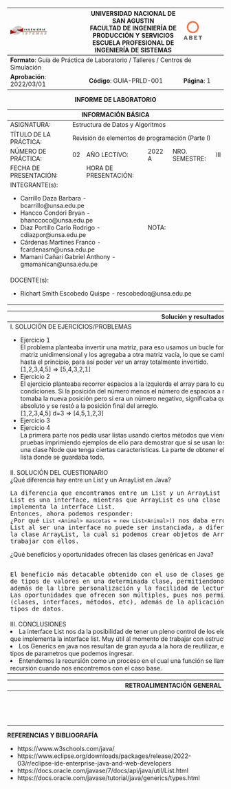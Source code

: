 <div align="center">
<table>
    <theader>
        <tr>
            <td><img src="https://github.com/rescobedoq/pw2/blob/main/epis.png?raw=true" alt="EPIS" style="width:50%; height:auto"/></td>
            <th>
                <span style="font-weight:bold;">UNIVERSIDAD NACIONAL DE SAN AGUSTIN</span><br />
                <span style="font-weight:bold;">FACULTAD DE INGENIERÍA DE PRODUCCIÓN Y SERVICIOS</span><br />
                <span style="font-weight:bold;">ESCUELA PROFESIONAL DE INGENIERÍA DE SISTEMAS</span>
            </th>
            <td><img src="https://github.com/rescobedoq/pw2/blob/main/abet.png?raw=true" alt="ABET" style="width:50%; height:auto"/></td>
        </tr>
    </theader>
    <tbody>
        <tr><td colspan="3"><span style="font-weight:bold;">Formato</span>: Guía de Práctica de Laboratorio / Talleres / Centros de Simulación</td></tr>
        <tr><td><span style="font-weight:bold;">Aprobación</span>:  2022/03/01</td><td><span style="font-weight:bold;">Código</span>: GUIA-PRLD-001</td><td><span style="font-weight:bold;">Página</span>: 1</td></tr>
    </tbody>
</table>
</div>

<div align="center">
<span style="font-weight:bold;">INFORME DE LABORATORIO</span><br />


<table>
<theader>
<tr><th colspan="6">INFORMACIÓN BÁSICA</th></tr>
</theader>
<tbody>
<tr><td>ASIGNATURA:</td><td colspan="5">Estructura de Datos y Algoritmos</td></tr>
<tr><td>TÍTULO DE LA PRÁCTICA:</td><td colspan="5">Revisión de elementos de programación (Parte I)</td></tr>
<tr>
<td>NÚMERO DE PRÁCTICA:</td><td>02</td><td>AÑO LECTIVO:</td><td>2022 A</td><td>NRO. SEMESTRE:</td><td>III</td>
</tr>
<tr>
<td>FECHA DE PRESENTACIÓN:</td><td></td><td>HORA DE PRESENTACIÓN:</td><td colspan="3"></td>
</tr>
<tr><td colspan="3">INTEGRANTE(s):
<ul>
<li>Carrillo Daza Barbara - bcarrillo@unsa.edu.pe</li>
<li>Hancco Condori Bryan - bhanccoco@unsa.edu.pe</li>
<li>Diaz Portillo Carlo Rodrigo - cdiazpor@unsa.edu.pe</li>
<li>Cárdenas Martines Franco - fcardenasm@unsa.edu.pe</li>
<li>Mamani Cañari Gabriel Anthony - gmamanican@unsa.edu.pe</li>
</ul>
</td>
<td>NOTA:</td><td colspan="2"></td>
</<tr>
<tr><td colspan="6">DOCENTE(s):
<ul>
<li>Richart Smith Escobedo Quispe - rescobedoq@unsa.edu.pe</li>
</ul>
</td>
</<tr>
</tbody>
</table>

<table>
<theader>
<tr><th>Solución y resultados</th></tr>
</theader>
<tbody>
<tr><td>I. SOLUCIÓN DE EJERCICIOS/PROBLEMAS<br>
  <ul>
    <li>Ejercicio 1</li>
        El problema planteaba invertir una matriz, para eso usamos un bucle for, el cual recorría
        iterativamente los elementos de la matriz unidimensional y los agregaba a otra matriz vacía,
        lo que se cambió,es que la iteración iba desde el final del array hasta el principio, para
        así poder ver un array totalmente invertido. <br>
        [1,2,3,4,5] => [5,4,3,2,1]
    <li>Ejercicio 2</li>
        El ejercicio planteaba recorrer espacios a la izquierda el array para lo cual, se usó también
        una iteración pero con condiciones. Si la posición del número menos el número de espacios a 
        recorrer era mayor igual a 0, no habìa problema y tomaba la nueva posición pero si era un 
        número negativo, significaba que iría al fondo del array, por eso se usó el valor absoluto 
        y se restó a la posición final del arreglo. <br>
        [1,2,3,4,5] d=3 => [4,5,1,2,3]
    <li>Ejercicio 3</li>
    <li>Ejercicio 4</li>
        La primera parte nos pedía usar listas usando ciertos métodos que vienen por defecto en ellas.
        Se realizaron algunas pruebas imprimiendo ejemplos de ello para demostrar que sí se usan los métodos.
        La segunda parte ejercicio nos pedía crear una clase Node que tenga ciertas caracteristicas. La 
        parte de obtener el root y la parte del next se usaron los índices de la lista donde se guardaba todo.
    </ul>
    </td></tr>
<tr><td>II. SOLUCIÓN DEL CUESTIONARIO<br>
    ¿Qué diferencia hay entre un List y un ArrayList en Java?<br>
<pre>La diferencia que encontramos entre un List y un ArrayList es que
List es una interface, mientras que ArrayList es una clase la cual 
implementa la interface List.
Entonces, ahora podemos responder:
¿Por qué <code>List &ltAnimal&gt mascotas = new List&ltAnimal&gt()</code> nos daba error?
List al ser una interface no puede ser instanciada, a diferencia de
la clase ArrayList, la cual si podemos crear objetos de ArrayList y
trabajar con ellos.</pre>
    ¿Qué beneficios y oportunidades ofrecen las clases genéricas en Java?<br>
<pre>                                                                                         
El beneficio más detacable obtenido con el uso de clases genéricas se da con la libre parametrización
de tipos de valores en una determinada clase, permitiendonos operar con objetos de cualquier tipo,
además de la libre personalización y la facilidad de lectura e identificación código.
Las oportunidades que ofrecen son múltiples, pues nos permiten desarrollar código genérico
(clases, interfaces, métodos, etc), además de la aplicación de algoritmos que abarcan diferentes
tipos de datos.  </pre>
    </td></tr>
<tr><td>III. CONCLUSIONES<br>
    <li>La interface List nos da la posibilidad de tener un pleno control de los elementos que son insertados a una lista de una clase que implementa la interface list. Muy útil al momento de trabajar con estructuras de datos como podrían ser los arboles.</li>
<li>Los Generics en java nos resultan de gran ayuda a la hora de reutilizar, entender y operar en el código, gracias a los múltiples tipos de parametros que podemos ingresar.</li>
<li>Entendemos la recursión como un proceso en el cual una función se llama a sí misma y se vuelve a ejecutar, terminando la recursión cuando nos encontremos con el caso base.</li>
    </td></tr>
</tbody>
</table>


<table>
<theader>
<tr><th>RETROALIMENTACIÓN GENERAL
    </th></tr>
</theader>
<tbody>
<tr><td>
    <pre>                                                                                          </pre>
    <pre>                                                                                          </pre>
    </td></tr>
</tbody>
</table>
    
</div>    
<p><b>REFERENCIAS Y BIBLIOGRAFÍA</b></p>
<ul>
    <li>https://www.w3schools.com/java/</li>
    <li>https://www.eclipse.org/downloads/packages/release/2022-03/r/eclipse-ide-enterprise-java-and-web-developers</li>
    <li>https://docs.oracle.com/javase/7/docs/api/java/util/List.html</li>
    <li>https://docs.oracle.com/javase/tutorial/java/generics/types.html</li>
</ul>

